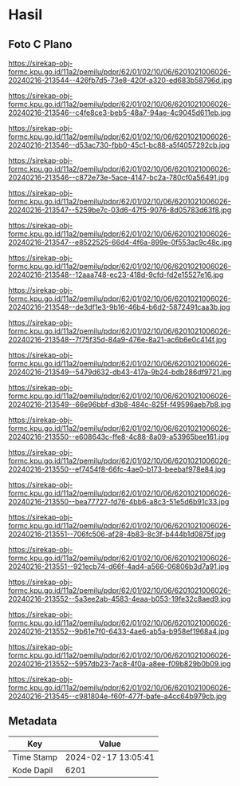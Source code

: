 # Hasil

## Foto C Plano

https://sirekap-obj-formc.kpu.go.id/11a2/pemilu/pdpr/62/01/02/10/06/6201021006026-20240216-213544--426fb7d5-73e8-420f-a320-ed683b58796d.jpg

https://sirekap-obj-formc.kpu.go.id/11a2/pemilu/pdpr/62/01/02/10/06/6201021006026-20240216-213546--c4fe8ce3-beb5-48a7-94ae-4c9045d611eb.jpg

https://sirekap-obj-formc.kpu.go.id/11a2/pemilu/pdpr/62/01/02/10/06/6201021006026-20240216-213546--d53ac730-fbb0-45c1-bc88-a5f4057292cb.jpg

https://sirekap-obj-formc.kpu.go.id/11a2/pemilu/pdpr/62/01/02/10/06/6201021006026-20240216-213546--c872e73e-5ace-4147-bc2a-780cf0a56491.jpg

https://sirekap-obj-formc.kpu.go.id/11a2/pemilu/pdpr/62/01/02/10/06/6201021006026-20240216-213547--5259be7c-03d6-47f5-9076-8d05783d63f8.jpg

https://sirekap-obj-formc.kpu.go.id/11a2/pemilu/pdpr/62/01/02/10/06/6201021006026-20240216-213547--e8522525-66d4-4f6a-899e-0f553ac9c48c.jpg

https://sirekap-obj-formc.kpu.go.id/11a2/pemilu/pdpr/62/01/02/10/06/6201021006026-20240216-213548--12aaa748-ec23-418d-9cfd-fd2e15527e16.jpg

https://sirekap-obj-formc.kpu.go.id/11a2/pemilu/pdpr/62/01/02/10/06/6201021006026-20240216-213548--de3df1e3-9b16-46b4-b6d2-5872491caa3b.jpg

https://sirekap-obj-formc.kpu.go.id/11a2/pemilu/pdpr/62/01/02/10/06/6201021006026-20240216-213548--7f75f35d-84a9-476e-8a21-ac6b6e0c414f.jpg

https://sirekap-obj-formc.kpu.go.id/11a2/pemilu/pdpr/62/01/02/10/06/6201021006026-20240216-213549--5479d632-db43-417a-9b24-bdb286df9721.jpg

https://sirekap-obj-formc.kpu.go.id/11a2/pemilu/pdpr/62/01/02/10/06/6201021006026-20240216-213549--66e96bbf-d3b8-484c-825f-f49596aeb7b8.jpg

https://sirekap-obj-formc.kpu.go.id/11a2/pemilu/pdpr/62/01/02/10/06/6201021006026-20240216-213550--e608643c-ffe8-4c88-8a09-a53965bee161.jpg

https://sirekap-obj-formc.kpu.go.id/11a2/pemilu/pdpr/62/01/02/10/06/6201021006026-20240216-213550--ef7454f8-66fc-4ae0-b173-beebaf978e84.jpg

https://sirekap-obj-formc.kpu.go.id/11a2/pemilu/pdpr/62/01/02/10/06/6201021006026-20240216-213550--bea77727-fd76-4bb6-a8c3-51e5d6b91c33.jpg

https://sirekap-obj-formc.kpu.go.id/11a2/pemilu/pdpr/62/01/02/10/06/6201021006026-20240216-213551--706fc506-af28-4b83-8c3f-b444b1d0875f.jpg

https://sirekap-obj-formc.kpu.go.id/11a2/pemilu/pdpr/62/01/02/10/06/6201021006026-20240216-213551--921ecb74-d66f-4ad4-a566-06806b3d7a91.jpg

https://sirekap-obj-formc.kpu.go.id/11a2/pemilu/pdpr/62/01/02/10/06/6201021006026-20240216-213552--5a3ee2ab-4583-4eaa-b053-19fe32c8aed9.jpg

https://sirekap-obj-formc.kpu.go.id/11a2/pemilu/pdpr/62/01/02/10/06/6201021006026-20240216-213552--9b61e7f0-6433-4ae6-ab5a-b958ef1968a4.jpg

https://sirekap-obj-formc.kpu.go.id/11a2/pemilu/pdpr/62/01/02/10/06/6201021006026-20240216-213552--5957db23-7ac8-4f0a-a8ee-f09b829b0b09.jpg

https://sirekap-obj-formc.kpu.go.id/11a2/pemilu/pdpr/62/01/02/10/06/6201021006026-20240216-213545--c981804e-f60f-477f-bafe-a4cc64b979cb.jpg


## Metadata

| Key        | Value               |
| ---------- | ------------------- |
| Time Stamp | 2024-02-17 13:05:41 |
| Kode Dapil | 6201                |



